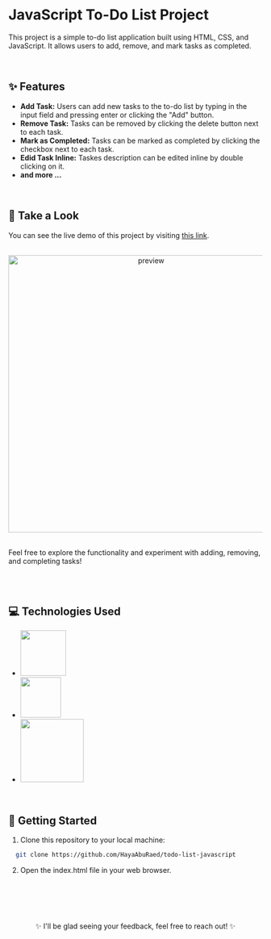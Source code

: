 # JavaScript To-Do List Project

This project is a simple to-do list application built using HTML, CSS, and JavaScript. It allows users to add, remove, and mark tasks as completed.

<br />

## ✨ Features

- **Add Task:** Users can add new tasks to the to-do list by typing in the input field and pressing enter or clicking the "Add" button.
- **Remove Task:** Tasks can be removed by clicking the delete button next to each task.
- **Mark as Completed:** Tasks can be marked as completed by clicking the checkbox next to each task.
- **Edid Task Inline:** Taskes description can be edited inline by double clicking on it.
- **and more ...**

<br />

## 🌟 Take a Look

You can see the live demo of this project by visiting [this link](https://tasks-todoo.netlify.app/).
<br /><br />
<p align= "center">
  <img src="https://github.com/HayaAbuRaed/todo-list-javascript/assets/123592435/4606f13f-45e8-47a5-b320-c31ee0a01169" alt="preview" width="550"/>
</p>
<br />
Feel free to explore the functionality and experiment with adding, removing, and completing tasks!

<br /> <br />

## 💻 Technologies Used
- <img src="https://img.shields.io/badge/HTML-red?style=flat-square&logo=html5&labelColor=%23f2f2f2&color=red" width="90" />
- <img src="https://img.shields.io/badge/CSS-blue?style=flat-square&logo=css3&logoColor=%231572B6&labelColor=%23f2f2f2&color=%231572B6" width="80" />
- <img src="https://img.shields.io/badge/Javascript-yellow?style=flat-square&logo=Javascript&labelColor=%23f2f2f2&color=%23F7DF1E" width="125" />


<br />

## 🚀 Getting Started

1. Clone this repository to your local machine:

```bash
  git clone https://github.com/HayaAbuRaed/todo-list-javascript
```

2. Open the index.html file in your web browser.

<br /> <br /> <br />

##
<p align="center">
	✨ I'll be glad seeing your feedback, feel free to reach out! ✨
</p>
 
